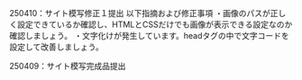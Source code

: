 
250410：サイト模写修正１提出
以下指摘および修正事項
・画像のパスが正しく設定できているか確認し、HTMLとCSSだけでも画像が表示できる設定なのか確認しましょう。
・文字化けが発生しています。headタグの中で文字コードを設定して改善しましょう。

250409：サイト模写完成品提出
